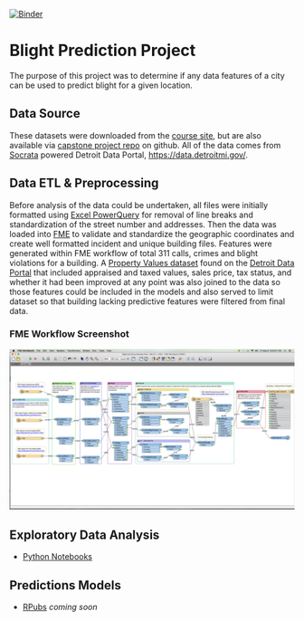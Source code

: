 [![Binder](http://mybinder.org/badge.svg)](http://mybinder.org/repo/aliciatb/blight)
# Blight Prediction Project
The purpose of this project was to determine if any data features of a city can be used to predict blight for a given location.
## Data Source
These datasets were downloaded from the [course site](https://www.coursera.org/learn/datasci-capstone/supplement/D44tm/get-the-data), but are also available via [capstone project repo](https://github.com/uwescience/datasci_course_materials/tree/master/capstone/blight/data) on github. All of the data comes from [Socrata](https://www.socrata.com/) powered Detroit Data Portal, https://data.detroitmi.gov/.

## Data ETL & Preprocessing
Before analysis of the data could be undertaken, all files were initially formatted using [Excel PowerQuery](https://support.office.com/en-us/article/Introduction-to-Microsoft-Power-Query-for-Excel-6E92E2F4-2079-4E1F-BAD5-89F6269CD605) for removal of line breaks and standardization of the street number and addresses. Then the data was loaded into [FME](https://www.safe.com/fme/fme-desktop/) to validate and standardize the geographic coordinates and create well formatted incident and unique building files. Features were generated within FME workflow of total 311 calls, crimes and blight violations for a building. A [Property Values dataset](https://data.detroitmi.gov/d/ug2h-q3n5) found on the [Detroit Data Portal](https://data.detroitmi.gov/) that included appraised and taxed values, sales price, tax status, and whether it had been improved at any point was also joined to the data so those features could be included in the models and also served to limit dataset so that building lacking predictive features were filtered from final data. 

### FME Workflow Screenshot
![fme](https://github.com/aliciatb/blight/blob/master/fme_workflow.png)

## Exploratory Data Analysis
* [Python Notebooks](http://mybinder.org/repo/aliciatb/blight)

## Predictions Models
* [RPubs]() *coming soon*
